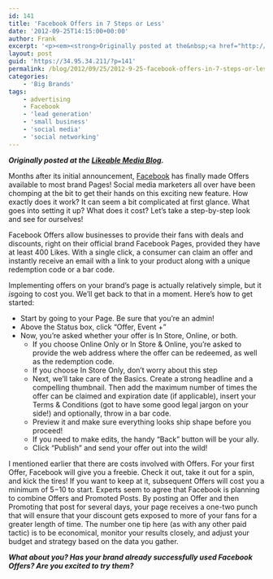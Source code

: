 ```yaml
---
id: 141
title: 'Facebook Offers in 7 Steps or Less'
date: '2012-09-25T14:15:00+00:00'
author: Frank
excerpt: '<p><em><strong>Originally posted at the&nbsp;<a href="http://www.likeable.com/blog/2012/09/facebook-offers-in-7-steps-or-less/">Likeable Media Blog</a>.</strong></em></p><p>Months after its initial announcement,&nbsp;<a href="http://fb.com/LikeableMedia">Facebook</a>&nbsp;has finally made Offers available to most brand Pages! Social media marketers all over have been chomping at the bit to get their hands on this exciting new feature. How exactly does it work? It can seem a bit complicated at first glance. What goes into setting it up? What does it cost? Let’s take a step-by-step look and see for ourselves!</p><p></p>'
layout: post
guid: 'https://34.95.34.211/?p=141'
permalink: /blog/2012/09/25/2012-9-25-facebook-offers-in-7-steps-or-less/
categories:
    - 'Big Brands'
tags:
    - advertising
    - Facebook
    - 'lead generation'
    - 'small business'
    - 'social media'
    - 'social networking'
---
```


***Originally posted at the [Likeable Media Blog](http://www.likeable.com/2011/12/whats-the-deal-with-newtwitter/).***

Months after its initial announcement, [Facebook](http://fb.com/LikeableMedia) has finally made Offers available to most brand Pages! Social media marketers all over have been chomping at the bit to get their hands on this exciting new feature. How exactly does it work? It can seem a bit complicated at first glance. What goes into setting it up? What does it cost? Let’s take a step-by-step look and see for ourselves!

Facebook Offers allow businesses to provide their fans with deals and discounts, right on their official brand Facebook Pages, provided they have at least 400 Likes. With a single click, a consumer can claim an offer and instantly receive an email with a link to your product along with a unique redemption code or a bar code.

Implementing offers on your brand’s page is actually relatively simple, but it *is*going to cost you. We’ll get back to that in a moment. Here’s how to get started:

- Start by going to your Page. Be sure that you’re an admin!
- Above the Status box, click “Offer, Event +”
- Now, you’re asked whether your offer is In Store, Online, or both. 
    - If you choose Online Only or In Store &amp; Online, you’re asked to provide the web address where the offer can be redeemed, as well as the redemption code.
    - If you choose In Store Only, don’t worry about this step
    - Next, we’ll take care of the Basics. Create a strong headline and a compelling thumbnail. Then add the maximum number of times the offer can be claimed and expiration date (if applicable), insert your Terms &amp; Conditions (got to have some good legal jargon on your side!) and optionally, throw in a bar code.
    - Preview it and make sure everything looks ship shape before you proceed!
    - If you need to make edits, the handy “Back” button will be your ally.
    - Click “Publish” and send your offer out into the wild!

I mentioned earlier that there are costs involved with Offers. For your first Offer, Facebook will give you a freebie. Check it out, take it out for a spin, and kick the tires! If you want to keep at it, subsequent Offers will cost you a minimum of $5-$10 to start. Experts seem to agree that Facebook is planning to combine Offers and Promoted Posts. By posting an Offer and then Promoting that post for several days, your page receives a one-two punch that will ensure that your discount gets exposed to more of your fans for a greater length of time. The number one tip here (as with any other paid tactic) is to be economical, monitor your results closely, and adjust your budget and strategy based on the data you gather.

***What about you? Has your brand already successfully used Facebook Offers? Are you excited to try them?***